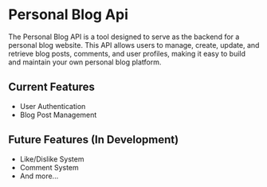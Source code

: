 # Personal Blog Api

The Personal Blog API is a tool designed to serve as the backend for a personal blog website. This API allows users to manage, create, update, and retrieve blog posts, comments, and user profiles, making it easy to build and maintain your own personal blog platform.

## Current Features 

* User Authentication
* Blog Post Management

## Future Features (In Development)

* Like/Dislike System
* Comment System
* And more...
